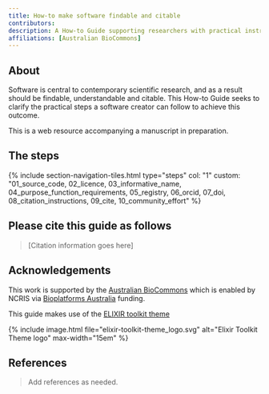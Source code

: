 ```yaml
---
title: How-to make software findable and citable
contributors: 
description: A How-to Guide supporting researchers with practical instructions for making their software findable and citable.
affiliations: [Australian BioCommons]
---
```



## About 

Software is central to contemporary scientific research, and as a result should be findable, understandable and citable. This How-to Guide seeks to clarify the practical steps a software creator can follow to achieve this outcome. 

This is a web resource accompanying a manuscript in preparation.


## The steps

{% include section-navigation-tiles.html type="steps" col: "1" custom: "01_source_code, 02_licence, 03_informative_name, 04_purpose_function_requirements, 05_registry, 06_orcid, 07_doi, 08_citation_instructions, 09_cite, 10_community_effort" %}


## Please cite this guide as follows

> [Citation information goes here]


## Acknowledgements

This work is supported by the [Australian BioCommons](https://www.biocommons.org.au/) which is enabled by NCRIS via [Bioplatforms Australia](https://bioplatforms.com/) funding.

This guide makes use of the [ELIXIR toolkit theme](https://github.com/ELIXIR-Belgium/elixir-toolkit-theme)

{% include image.html file="elixir-toolkit-theme_logo.svg" alt="Elixir Toolkit Theme logo" max-width="15em" %}

## References

> Add references as needed.
 
